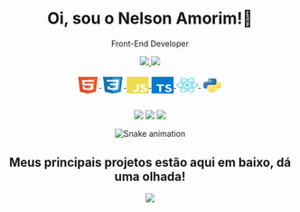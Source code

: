<h1 align="center">Oi, sou o Nelson Amorim!🚀</h1>
<p align="center">Front-End Developer</p>
<div align="center">
  <a href="https://github.com/nelsonamorim">
  <img height="180em" src="https://github-readme-stats.vercel.app/api?username=nelsonamorim&show_icons=true&include_all_commits=true&count_private=true&title_color=FFFFFF&text_color=FFFFFF&icon_color=FFFFFF&bg_color=DEG,68f1ff,a945ff,3b3539&hide_border=true"/>
  <img height="180em" src="https://github-readme-stats.vercel.app/api/top-langs/?username=nelsonamorim&layout=demo&langs_count=7&title_color=FFFFFF&text_color=FFFFFF&icon_color=FFFFFF&bg_color=DEG,68f1ff,a945ff,3b3539&hide_border=true"/>
</div>
<div align="center" style="display: inline_block"><br>
  <img align="center" alt="Nelson-HTML" height="30" width="40" src="https://raw.githubusercontent.com/devicons/devicon/master/icons/html5/html5-original.svg">
  <img align="center" alt="Nelson-CSS" height="30" width="40" src="https://raw.githubusercontent.com/devicons/devicon/master/icons/css3/css3-original.svg">
  <img align="center" alt="Nelson-Js" height="30" width="40" src="https://raw.githubusercontent.com/devicons/devicon/master/icons/javascript/javascript-plain.svg">
  <img align="center" alt="Nelson-Ts" height="30" width="40" src="https://raw.githubusercontent.com/devicons/devicon/master/icons/typescript/typescript-plain.svg">
  <img align="center" alt="Nelson-React" height="30" width="40" src="https://raw.githubusercontent.com/devicons/devicon/master/icons/react/react-original.svg">
  <img align="center" alt="Nelson-Python" height="30" width="40" src="https://raw.githubusercontent.com/devicons/devicon/master/icons/python/python-original.svg">
</div>
  
  ##
  
<div align="center">
  <a href="https://www.linkedin.com/in/nelsonamorim-dev" target="_blank"><img src="https://img.shields.io/badge/-LinkedIn-%230077B5?style=for-the-badge&logo=linkedin&logoColor=white" target="_blank"></a>
  <a href="https://instagram.com/oamorimnelson" target="_blank"><img src="https://img.shields.io/badge/-Instagram-%23E4405F?style=for-the-badge&logo=instagram&logoColor=white" target="_blank"></a>
  <a href = "https://mail.google.com/mail/u/0/#inbox?compose=CllgCHrjFGtFpSWmCfnPdHPFvgBsPcdHHcxfSSXKgcpfJGrClFNBtTlHdFWHZZZXDTDZPTttXnV"><img src="https://img.shields.io/badge/-Gmail-%23333?style=for-the-badge&logo=gmail&logoColor=white" target="_blank"></a>

  ![Snake animation](https://github.com/nelsonamorim/nelsonamorim/blob/output/github-contribution-grid-snake.svg)
</div>
  <div align="center"><h2>Meus principais projetos estão aqui em baixo, dá uma olhada!</h2>
    <img src="https://user-images.githubusercontent.com/41841454/167220106-fdcd138f-7a91-4dfd-9a94-b5ef671b859c.gif">
  </div>
